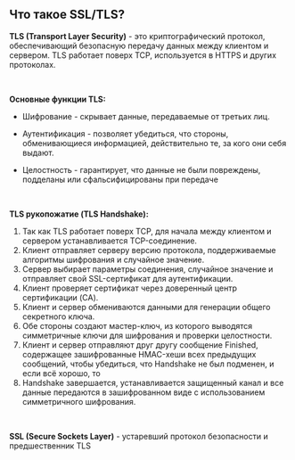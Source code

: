 ## Что такое SSL/TLS?

**TLS (Transport Layer Security)** - это криптографический протокол, обеспечивающий безопасную передачу данных между клиентом и сервером. TLS работает поверх TCP, используется в HTTPS и других протоколах.

<br>  

**Основные функции TLS:**

- Шифрование - скрывает данные, передаваемые от третьих лиц.

- Аутентификация - позволяет убедиться, что стороны, обменивающиеся информацией, действительно те, за кого они себя выдают.

- Целостность - гарантирует, что данные не были повреждены, подделаны или сфальсифицированы при передаче

<br>  

**TLS рукопожатие (TLS Handshake):**

1. Так как TLS работает поверх TCP, для начала между клиентом и сервером устанавливается TCP-соединение.
2. Клиент отправляет серверу версию протокола, поддерживаемые алгоритмы шифрования и случайное значение.  
3. Сервер выбирает параметры соединения, случайное значение и отправляет свой SSL-сертификат для аутентификации.  
4. Клиент проверяет сертификат через доверенный центр сертификации (CA). 
5. Клиент и сервер обмениваются данными для генерации общего секретного ключа.
6. Обе стороны создают мастер-ключ, из которого выводятся симметричные ключи для шифрования и проверки целостности.
7. Клиент и сервер отправляют друг другу сообщение Finished, содержащее зашифрованные HMAC-хеши всех предыдущих сообщений, чтобы убедиться, что Handshake не был подменен, и если всё хорошо, то
8. Handshake завершается, устанавливается защищенный канал и все данные передаются в зашифрованном виде с использованием симметричного шифрования.

<br>  

**SSL (Secure Sockets Layer)** - устаревший протокол безопасности и предшественник TLS